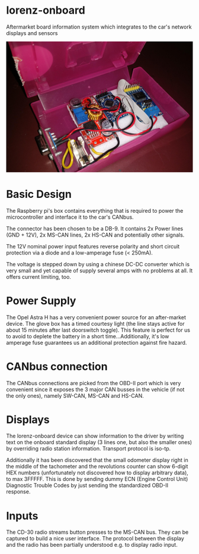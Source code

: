 # lorenz-onboard
Aftermarket board information system which integrates to the car's network displays and sensors

![GitHub Logo](https://github.com/lmiori92/lorenz-onboard/blob/master/doc/images/prototype.jpg)

# Basic Design
The Raspberry pi's box contains everything that is required to power the microcontroller and interface it to the car's CANbus.

The connector has been chosen to be a DB-9. It contains 2x Power lines (GND + 12V), 2x MS-CAN lines, 2x HS-CAN and potentially other signals.

The 12V nominal power input features reverse polarity and short circuit protection via a diode and a low-amperage fuse (< 250mA).

The voltage is stepped down by using a chinese DC-DC converter which is very small and yet capable of supply several amps with no problems at all.
It offers current limiting, too.

# Power Supply
The Opel Astra H has a very convenient power source for an after-market device. The glove box has a timed courtesy light (the line stays active for about 15 minutes after last doorswitch toggle).
This feature is perfect for us to avoid to deplete the battery in a short time...Additionally, it's low amperage fuse guarantees us an additional protection against fire hazard.

# CANbus connection
The CANbus connections are picked from the OBD-II port which is very convenient since it exposes the 3 major CAN busses in the vehicle (if not the only ones), namely SW-CAN, MS-CAN and HS-CAN.

# Displays
The lorenz-onboard device can show information to the driver by writing text on the onboard standard display (3 lines one, but also the smaller ones) by overriding radio station information. Transport protocol is iso-tp.

Additionally it has been discovered that the small odometer display right in the middle of the tachometer and the revolutions counter can show 6-digit HEX numbers (unfortunately not discovered how to display arbitrary data), to max 3FFFFF.
This is done by sending dummy ECN (Engine Control Unit) Diagnostic Trouble Codes by just sending the standardized OBD-II response.

# Inputs
The CD-30 radio streams button presses to the MS-CAN bus. They can be captured to build a nice user interface. The protocol between the display and the radio has been partially understood e.g. to display radio input.

